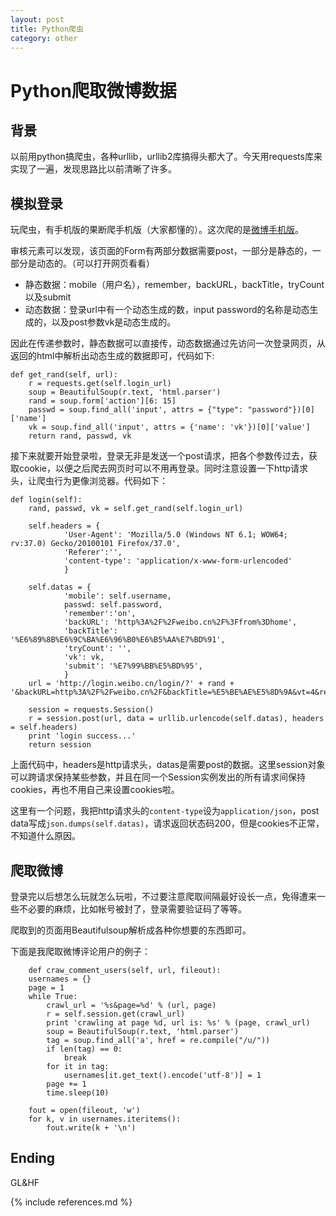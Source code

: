```yaml
---
layout: post
title: Python爬虫
category: other
---
```


# Python爬取微博数据

## 背景

以前用python搞爬虫，各种urllib，urllib2库搞得头都大了。今天用requests库来实现了一遍，发现思路比以前清晰了许多。

## 模拟登录

玩爬虫，有手机版的果断爬手机版（大家都懂的）。这次爬的是[微博手机版](http://login.weibo.cn)。

审核元素可以发现，该页面的Form有两部分数据需要post，一部分是静态的，一部分是动态的。（可以打开网页看看）

* 静态数据：mobile（用户名），remember，backURL，backTitle，tryCount以及submit
* 动态数据：登录url中有一个动态生成的数，input password的名称是动态生成的，以及post参数vk是动态生成的。

因此在传递参数时，静态数据可以直接传，动态数据通过先访问一次登录网页，从返回的html中解析出动态生成的数据即可，代码如下:
	
    def get_rand(self, url):
        r = requests.get(self.login_url)
        soup = BeautifulSoup(r.text, 'html.parser')
        rand = soup.form['action'][6: 15]
        passwd = soup.find_all('input', attrs = {"type": "password"})[0]['name']
        vk = soup.find_all('input', attrs = {'name': 'vk'})[0]['value']
        return rand, passwd, vk
        
接下来就要开始登录啦，登录无非是发送一个post请求，把各个参数传过去，获取cookie，以便之后爬去网页时可以不用再登录。同时注意设置一下http请求头，让爬虫行为更像浏览器。代码如下：
	

    def login(self):
        rand, passwd, vk = self.get_rand(self.login_url)
        
        self.headers = {
                'User-Agent': 'Mozilla/5.0 (Windows NT 6.1; WOW64; rv:37.0) Gecko/20100101 Firefox/37.0',
                'Referer':'',
                'content-type': 'application/x-www-form-urlencoded'
                }
                
        self.datas = {
                'mobile': self.username,
                passwd: self.password,
                'remember':'on',
                'backURL': 'http%3A%2F%2Fweibo.cn%2F%3Ffrom%3Dhome',
                'backTitle': '%E6%89%8B%E6%9C%BA%E6%96%B0%E6%B5%AA%E7%BD%91',
                'tryCount': '',
                'vk': vk,
                'submit': '%E7%99%BB%E5%BD%95',
                }
        url = 'http://login.weibo.cn/login/?' + rand + '&backURL=http%3A%2F%2Fweibo.cn%2F&backTitle=%E5%BE%AE%E5%8D%9A&vt=4&revalid=2&ns=1'

        session = requests.Session()
        r = session.post(url, data = urllib.urlencode(self.datas), headers = self.headers)
        print 'login success...'
        return session
       
上面代码中，headers是http请求头，datas是需要post的数据。这里session对象可以跨请求保持某些参数，并且在同一个Session实例发出的所有请求间保持cookies，再也不用自己来设置cookies啦。

这里有一个问题，我把http请求头的`content-type`设为`application/json`，post data写成`json.dumps(self.datas)`，请求返回状态码200，但是cookies不正常，不知道什么原因。

## 爬取微博

登录完以后想怎么玩就怎么玩啦，不过要注意爬取间隔最好设长一点，免得遭来一些不必要的麻烦，比如帐号被封了，登录需要验证码了等等。

爬取到的页面用Beautifulsoup解析成各种你想要的东西即可。

下面是我爬取微博评论用户的例子：

	    def craw_comment_users(self, url, fileout):
        usernames = {}
        page = 1
        while True:
            crawl_url = '%s&page=%d' % (url, page)
            r = self.session.get(crawl_url)
            print 'crawling at page %d, url is: %s' % (page, crawl_url)
            soup = BeautifulSoup(r.text, 'html.parser')
            tag = soup.find_all('a', href = re.compile("/u/"))
            if len(tag) == 0:
                break
            for it in tag:
                usernames[it.get_text().encode('utf-8')] = 1
            page += 1
            time.sleep(10)

        fout = open(fileout, 'w')
        for k, v in usernames.iteritems():
            fout.write(k + '\n')

## Ending

GL&HF     
       
{% include references.md %}
